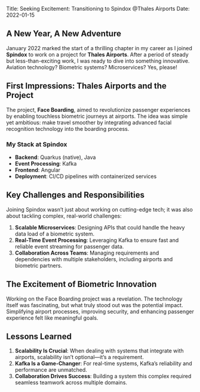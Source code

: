Title: Seeking Excitement: Transitioning to Spindox @Thales Airports
Date: 2022-01-15

## A New Year, A New Adventure

January 2022 marked the start of a thrilling chapter in my career as I joined **Spindox** to work on a project for **Thales Airports**. After a period of steady but less-than-exciting work, I was ready to dive into something innovative. Aviation technology? Biometric systems? Microservices? Yes, please!

## First Impressions: Thales Airports and the Project

The project, **Face Boarding**, aimed to revolutionize passenger experiences by enabling touchless biometric journeys at airports. The idea was simple yet ambitious: make travel smoother by integrating advanced facial recognition technology into the boarding process.

### My Stack at Spindox
- **Backend**: Quarkus (native), Java
- **Event Processing**: Kafka
- **Frontend**: Angular
- **Deployment**: CI/CD pipelines with containerized services

## Key Challenges and Responsibilities

Joining Spindox wasn’t just about working on cutting-edge tech; it was also about tackling complex, real-world challenges:
1. **Scalable Microservices**: Designing APIs that could handle the heavy data load of a biometric system.
2. **Real-Time Event Processing**: Leveraging Kafka to ensure fast and reliable event streaming for passenger data.
3. **Collaboration Across Teams**: Managing requirements and dependencies with multiple stakeholders, including airports and biometric partners.

## The Excitement of Biometric Innovation

Working on the Face Boarding project was a revelation. The technology itself was fascinating, but what truly stood out was the potential impact. Simplifying airport processes, improving security, and enhancing passenger experience felt like meaningful goals.

## Lessons Learned

1. **Scalability Is Crucial**: When dealing with systems that integrate with airports, scalability isn’t optional—it’s a requirement.
2. **Kafka Is a Game-Changer**: For real-time systems, Kafka’s reliability and performance are unmatched.
3. **Collaboration Drives Success**: Building a system this complex required seamless teamwork across multiple domains.
